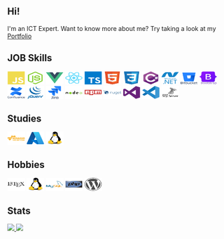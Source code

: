 ## Hi!
I'm an ICT Expert. 
Want to know more about me? 
Try taking a look at my [Portfolio](https://Ryujin-Jakka.github.io/portfolio/)

## JOB Skills
<div style="display: inline_block">
	<img alt="Js" height="30" width="40" src="https://raw.githubusercontent.com/devicons/devicon/master/icons/javascript/javascript-plain.svg">
	<img alt="NodeJs" height="30" width="40" src="https://raw.githubusercontent.com/devicons/devicon/master/icons/nodejs/nodejs-plain.svg"/>
	<img alt="Vue" height="30" width="40" src="https://raw.githubusercontent.com/devicons/devicon/master/icons/vuejs/vuejs-original.svg"/>
	<img alt="React" height="30" width="40" src="https://raw.githubusercontent.com/devicons/devicon/master/icons/react/react-original.svg"/>
	<img alt="Ts" height="30" width="40" src="https://raw.githubusercontent.com/devicons/devicon/master/icons/typescript/typescript-plain.svg"/>
	<img alt="HTML" height="30" width="40" src="https://raw.githubusercontent.com/devicons/devicon/master/icons/html5/html5-original.svg"/>
	<img alt="CSS" height="30" width="40" src="https://raw.githubusercontent.com/devicons/devicon/master/icons/css3/css3-original.svg"/>
	<img alt="C#" height="30" width="40" src="https://github.com/devicons/devicon/blob/master/icons/csharp/csharp-original.svg"/>
	<img alt="DotNet" height="30" width="40" src="https://github.com/devicons/devicon/blob/master/icons/dot-net/dot-net-plain-wordmark.svg"/>
	<img alt="BitBucket" height="30" width="40" src="https://github.com/devicons/devicon/blob/master/icons/bitbucket/bitbucket-original-wordmark.svg"/>
	<img alt="Bootstrap" height="30" width="40" src="https://github.com/devicons/devicon/blob/master/icons/bootstrap/bootstrap-original-wordmark.svg"/>
	<img alt="Confluence" height="30" width="40" src="https://github.com/devicons/devicon/blob/master/icons/confluence/confluence-original-wordmark.svg"/>
	<img alt="jQuery" height="30" width="40" src="https://github.com/devicons/devicon/blob/master/icons/jquery/jquery-plain-wordmark.svg"/>
	<img alt="JIRA" height="30" width="40" src="https://github.com/devicons/devicon/blob/master/icons/jira/jira-original-wordmark.svg"/>
	<img alt="NodeJS" height="30" width="40" src="https://github.com/devicons/devicon/blob/master/icons/nodejs/nodejs-original-wordmark.svg"/>
	<img alt="NPM" height="30" width="40" src="https://github.com/devicons/devicon/blob/master/icons/npm/npm-original-wordmark.svg"/>
	<img alt="Nuget" height="30" width="40" src="https://github.com/devicons/devicon/blob/master/icons/nuget/nuget-original-wordmark.svg">
	<img alt="VS" height="30" width="40" src="https://github.com/devicons/devicon/blob/master/icons/visualstudio/visualstudio-plain.svg"/>
	<img alt="VSCode" height="30" width="40" src="https://github.com/devicons/devicon/blob/master/icons/vscode/vscode-original.svg"/>
	<img alt="MSSQL" height="30" width="40" src="https://github.com/devicons/devicon/blob/master/icons/microsoftsqlserver/microsoftsqlserver-plain-wordmark.svg"/>
</div>

## Studies
<div style="display: inline_block">
	<img alt="AWS" height="30" width="40" src="https://github.com/devicons/devicon/blob/master/icons/amazonwebservices/amazonwebservices-plain-wordmark.svg"/>
	<img alt="Azure" height="30" width="40" src="https://github.com/devicons/devicon/blob/master/icons/azure/azure-original.svg"/>
	<img alt="Linux" height="30" width="40" src="https://github.com/devicons/devicon/blob/master/icons/linux/linux-original.svg"/>
</div>

## Hobbies
<div style="display: inline_block">
	<img alt="Latex" height="30" width="40" src="https://github.com/devicons/devicon/blob/master/icons/latex/latex-original.svg"/>
	<img alt="Linux" height="30" width="40" src="https://github.com/devicons/devicon/blob/master/icons/linux/linux-original.svg"/>
	<img alt="MYSQL" height="30" width="40" src="https://github.com/devicons/devicon/blob/master/icons/mysql/mysql-original-wordmark.svg"/>
	<img alt="PHP" height="30" width="40" src="https://github.com/devicons/devicon/blob/master/icons/php/php-original.svg"/>
	<img alt="WP" height="30" width="40" src="https://github.com/devicons/devicon/blob/master/icons/wordpress/wordpress-plain.svg"/>
</div>


## Stats
<div style="display: inline_block">
  <a href="https://github.com/Ryujin-Jakka">
  <img width="49%" src="https://github-readme-stats.vercel.app/api?username=Ryujin-Jakka&show_icons=true&theme=dark&title_color=4c40f7&icon_color=4c40f7&hide_border=true&include_all_commits=true&count_private=true"/>
  <img width="49%" src="https://github-readme-streak-stats.herokuapp.com?user=Ryujin-Jakka&theme=dark&hide_border=true&fire=4c40f7&ring=4c40f7&currStreakLabel=4c40f7" width=400>
</div>
